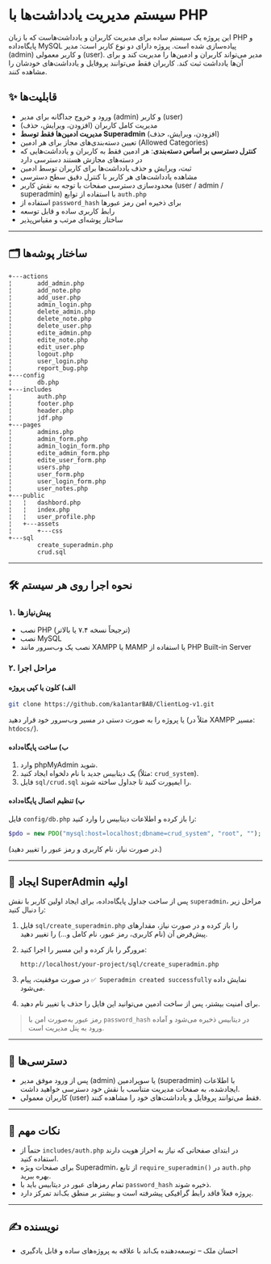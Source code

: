 # سیستم مدیریت یادداشت‌ها با PHP

این پروژه یک سیستم ساده برای مدیریت کاربران و یادداشت‌هاست که با زبان PHP و پایگاه‌داده MySQL پیاده‌سازی شده است. پروژه دارای دو نوع کاربر است: مدیر (admin) و کاربر معمولی (user). مدیر می‌تواند کاربران و ادمین‌ها را مدیریت کند و برای آن‌ها یادداشت ثبت کند. کاربران فقط می‌توانند پروفایل و یادداشت‌های خودشان را مشاهده کنند.

## ✨ قابلیت‌ها

* ورود و خروج جداگانه برای مدیر (admin) و کاربر (user)
* مدیریت کامل کاربران (افزودن، ویرایش، حذف)
* **مدیریت ادمین‌ها فقط توسط Superadmin** (افزودن، ویرایش، حذف)
* تعیین دسته‌بندی‌های مجاز برای هر ادمین (Allowed Categories)
* **کنترل دسترسی بر اساس دسته‌بندی**: هر ادمین فقط به کاربران و یادداشت‌هایی که در دسته‌های مجازش هستند دسترسی دارد
* ثبت، ویرایش و حذف یادداشت‌ها برای کاربران توسط ادمین
* مشاهده یادداشت‌های هر کاربر با کنترل دقیق سطح دسترسی
* محدودسازی دسترسی صفحات با توجه به نقش کاربر (user / admin / superadmin) با استفاده از توابع `auth.php`
* استفاده از `password_hash` برای ذخیره امن رمز عبورها
* رابط کاربری ساده و قابل توسعه
* ساختار پوشه‌ای مرتب و مقیاس‌پذیر

---

## 🗂️ ساختار پوشه‌ها

```plaintext
+---actions
¦       add_admin.php
¦       add_note.php
¦       add_user.php
¦       admin_login.php
¦       delete_admin.php
¦       delete_note.php
¦       delete_user.php
¦       edite_admin.php
¦       edite_note.php
¦       edit_user.php
¦       logout.php
¦       user_login.php
¦       report_bug.php
+---config
¦       db.php
+---includes
¦       auth.php
¦       footer.php
¦       header.php
¦       jdf.php
+---pages
¦       admins.php
¦       admin_form.php
¦       admin_login_form.php
¦       edite_admin_form.php
¦       edite_user_form.php
¦       users.php
¦       user_form.php
¦       user_login_form.php
¦       user_notes.php
+---public
¦   ¦   dashbord.php
¦   ¦   index.php
¦   ¦   user_profile.php
¦   +---assets
¦       +---css
+---sql
        create_superadmin.php
        crud.sql
```

---

## 🛠️ نحوه اجرا روی هر سیستم

### ۱. پیش‌نیازها

* نصب PHP (ترجیحاً نسخه ۷.۴ یا بالاتر)
* نصب MySQL
* نصب یک وب‌سرور مانند XAMPP یا MAMP یا استفاده از PHP Built-in Server

### ۲. مراحل اجرا

#### الف) کلون یا کپی پروژه

```bash
git clone https://github.com/ka1antarBAB/ClientLog-v1.git
```

یا پروژه را به صورت دستی در مسیر وب‌سرور خود قرار دهید (مثلاً در XAMPP مسیر: `htdocs/`).

#### ب) ساخت پایگاه‌داده

1. وارد phpMyAdmin شوید.
2. یک دیتابیس جدید با نام دلخواه ایجاد کنید (مثلاً: `crud_system`).
3. فایل `sql/crud.sql` را ایمپورت کنید تا جداول ساخته شوند.

#### پ) تنظیم اتصال پایگاه‌داده

فایل `config/db.php` را باز کرده و اطلاعات دیتابیس را وارد کنید:

```php
$pdo = new PDO("mysql:host=localhost;dbname=crud_system", "root", "");
```

(در صورت نیاز، نام کاربری و رمز عبور را تغییر دهید.)

---

## 👤 ایجاد SuperAdmin اولیه

پس از ساخت جداول پایگاه‌داده، برای ایجاد اولین کاربر با نقش `superadmin`، مراحل زیر را دنبال کنید:

1. فایل `sql/create_superadmin.php` را باز کرده و در صورت نیاز، مقدارهای پیش‌فرض آن (نام کاربری، رمز عبور، نام کامل و...) را تغییر دهید.

2. مرورگر را باز کرده و این مسیر را اجرا کنید:

   ```
   http://localhost/your-project/sql/create_superadmin.php
   ```

3. در صورت موفقیت، پیام `✅ Superadmin created successfully` نمایش داده می‌شود.

4. برای امنیت بیشتر، پس از ساخت ادمین می‌توانید این فایل را حذف یا تغییر نام دهید.

> رمز عبور به‌صورت امن با `password_hash` در دیتابیس ذخیره می‌شود و آماده ورود به پنل مدیریت است.

---

## 🔑 دسترسی‌ها

* پس از ورود موفق مدیر (admin) یا سوپرادمین (superadmin) با اطلاعات ایجادشده، به صفحات مدیریت متناسب با نقش خود دسترسی خواهید داشت.
* کاربران معمولی (user) فقط می‌توانند پروفایل و یادداشت‌های خود را مشاهده کنند.

---

## 📌 نکات مهم

* حتماً از `includes/auth.php` در ابتدای صفحاتی که نیاز به احراز هویت دارند استفاده کنید.
* برای صفحات ویژه Superadmin، از تابع `require_superadmin()` در `auth.php` بهره ببرید.
* تمام رمزهای عبور در دیتابیس باید با `password_hash` ذخیره شوند.
* پروژه فعلاً فاقد رابط گرافیکی پیشرفته است و بیشتر بر منطق بک‌اند تمرکز دارد.

---

## ✍️ نویسنده

* احسان ملک – توسعه‌دهنده بک‌اند با علاقه‌ به پروژه‌های ساده و قابل یادگیری
